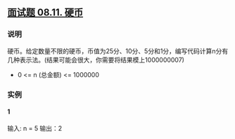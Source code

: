 ## [面试题 08.11. 硬币](https://leetcode-cn.com/problems/coin-lcci/)

### 说明
硬币。给定数量不限的硬币，币值为25分、10分、5分和1分，编写代码计算n分有几种表示法。(结果可能会很大，你需要将结果模上1000000007)

* 0 <= n (总金额) <= 1000000

### 实例
#### 1
输入: n = 5
输出：2
